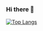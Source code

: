### Hi there 👋

[![Top Langs](https://github-readme-stats.vercel.app/api/top-langs/?username=linakoi
)](https://github.com/anuraghazra/github-readme-stats)

<!--
**linakoi/linakoi** is a ✨ _special_ ✨ repository because its `README.md` (this file) appears on your GitHub profile.

Here are some ideas to get you started:

- 🔭 I’m currently working on ...
- 🌱 I’m currently learning ...
- 👯 I’m looking to collaborate on ...
- 🤔 I’m looking for help with ...
- 💬 Ask me about ...
- 📫 How to reach me: ...
- 😄 Pronouns: ...
- ⚡ Fun fact: ...
-->
